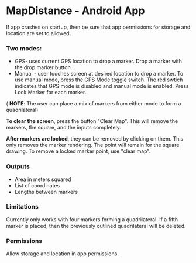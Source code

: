 # MapDistance - Android App
If app crashes on startup, then be sure that app permissions for storage and location are set to allowed.

### Two modes:

* GPS- uses current GPS location to drop a marker. Drop a marker with the drop marker button.
* Manual - user touches screen at desired location to drop a marker. To use manual mode, press the GPS Mode toggle switch. The red swtich indicates that GPS mode is disabled and manual mode is enabled. Press Lock Marker for each marker.

( **NOTE**:  The user can place a mix of markers from either mode to form a quadrilateral)

**To clear the screen**, press the button "Clear Map". This will remove the markers, the square, and the inputs completely.

**After markers are locked**, they can be removed by clicking on them. This only removes the marker rendering. The point will remain for the square drawing. To remove a locked marker point, use "clear map".

### Outputs

* Area in meters squared
* List of coordinates
* Lengths between markers

### Limitations

Currently only works with four markers forming a quadrilateral. If a fifth marker is placed, then the previously outlined quadrilateral will be deleted. 

### Permissions

Allow storage and location in app permissions.
